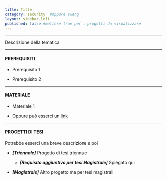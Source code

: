 ```yaml
---
title: Title
category: security  #oppure sweng
layout: sidebar-left
published: false #mettere true per i progetti da visualizzare
---
```


--------------------------------------------------------------------------------

Descrizione della tematica


-----------------
#### PREREQUISITI

* Prerequisito 1

* Prerequisito 2


--------------
#### MATERIALE

* Materiale 1

* Oppure può esserci un [link](http://www.google.it)


---------------------
#### PROGETTI DI TESI

Potrebbe esserci una breve descrizione e poi

* **_[Triennale]_** Progetto di tesi triennale

  * **_[Requisito aggiuntivo per tesi Magistrale]_** Spiegato qui

* **_[Magistrale]_** Altro progetto ma per tesi magistrali
